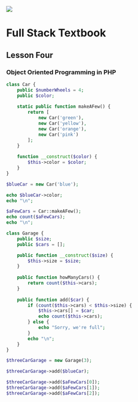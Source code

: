 ![](http://static1.squarespace.com/static/538f3fcde4b05c5fecc7a40e/t/538f48a4e4b00d94e8c253b3/1453396632576/?format=400w)
# Full Stack Textbook
## Lesson Four
### Object Oriented Programming in PHP

```php
class Car {
    public $numberWheels = 4;
    public $color;
    
    static public function makeAFew() {
        return [
            new Car('green'),
            new Car('yellow'),
            new Car('orange'),
            new Car('pink')
        ];
    }
    
    function __construct($color) {
        $this->color = $color;
    }
}

$blueCar = new Car('blue');

echo $blueCar->color;
echo "\n";

$aFewCars = Car::makeAFew();
echo count($aFewCars);
echo "\n";

class Garage {
    public $size;
    public $cars = [];

    public function __construct($size) {
        $this->size = $size;
    }
    
    public function howManyCars() {
        return count($this->cars);
    }
    
    public function add($car) {
        if (count($this->cars) < $this->size) {
            $this->cars[] = $car;
            echo count($this->cars);
        } else {
            echo "Sorry, we're full";
        }
        echo "\n";
    }
}

$threeCarGarage = new Garage(3);

$threeCarGarage->add($blueCar);

$threeCarGarage->add($aFewCars[0]);
$threeCarGarage->add($aFewCars[1]);
$threeCarGarage->add($aFewCars[2]);
```
